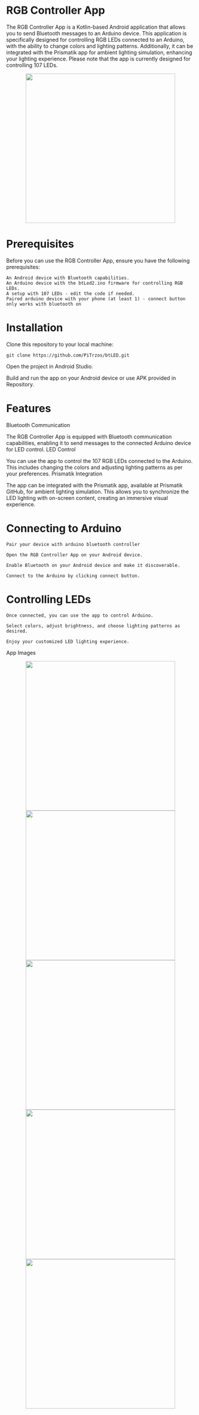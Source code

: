 # RGB Controller App

The RGB Controller App is a Kotlin-based Android application that allows you to send Bluetooth messages to an Arduino device. This application is specifically designed for controlling RGB LEDs connected to an Arduino, with the ability to change colors and lighting patterns. Additionally, it can be integrated with the Prismatik app for ambient lighting simulation, enhancing your lighting experience. Please note that the app is currently designed for controlling 107 LEDs.
<p align="center">
  <img src="https://github.com/PiTrzos/btLED/assets/146988968/ca1cfd88-de78-4c09-9119-7f112f535e34" data-canonical-src="https://github.com/PiTrzos/btLED/assets/146988968/ca1cfd88-de78-4c09-9119-7f112f535e34" width="400" />
</p>


# Prerequisites
Before you can use the RGB Controller App, ensure you have the following prerequisites:

    An Android device with Bluetooth capabilities.
    An Arduino device with the btLed2.ino firmware for controlling RGB LEDs.
    A setup with 107 LEDs - edit the code if needed.
    Paired arduino device with your phone (at least 1) - connect button only works with bluetooth on

# Installation
Clone this repository to your local machine:

    git clone https://github.com/PiTrzos/btLED.git

Open the project in Android Studio.

Build and run the app on your Android device or use APK provided in Repository.

# Features
Bluetooth Communication

The RGB Controller App is equipped with Bluetooth communication capabilities, enabling it to send messages to the connected Arduino device for LED control.
LED Control

You can use the app to control the 107 RGB LEDs connected to the Arduino. This includes changing the colors and adjusting lighting patterns as per your preferences.
Prismatik Integration

The app can be integrated with the Prismatik app, available at Prismatik GitHub, for ambient lighting simulation. This allows you to synchronize the LED lighting with on-screen content, creating an immersive visual experience.

# Connecting to Arduino

    Pair your device with arduino bluetooth controller

    Open the RGB Controller App on your Android device.

    Enable Bluetooth on your Android device and make it discoverable.

    Connect to the Arduino by clicking connect button.

# Controlling LEDs

    Once connected, you can use the app to control Arduino.

    Select colors, adjust brightness, and choose lighting patterns as desired.

    Enjoy your customized LED lighting experience.

App Images

<p align="center">
  <img src="https://github.com/PiTrzos/btLED/assets/146988968/e79873c9-318a-4413-ace9-5f34865e3d0e" data-canonical-src="https://github.com/PiTrzos/btLED/assets/146988968/e79873c9-318a-4413-ace9-5f34865e3d0e" width="400" />
  <img src="https://github.com/PiTrzos/btLED/assets/146988968/4514d861-1ec9-4a06-8ec3-118c71beb580" data-canonical-src="https://github.com/PiTrzos/btLED/assets/146988968/4514d861-1ec9-4a06-8ec3-118c71beb580" width="400" />
  <img src="https://github.com/PiTrzos/btLED/assets/146988968/5d154156-0a1a-4f08-bcab-313a846190b1" data-canonical-src="https://github.com/PiTrzos/btLED/assets/146988968/5d154156-0a1a-4f08-bcab-313a846190b1" width="400" />
  <img src="https://github.com/PiTrzos/btLED/assets/146988968/e941d229-7b80-429c-8307-6071973dcf12" data-canonical-src="https://github.com/PiTrzos/btLED/assets/146988968/e941d229-7b80-429c-8307-6071973dcf12" width="400" />
  <img src="https://github.com/PiTrzos/btLED/assets/146988968/ba313eb1-1d53-40a5-9d81-72eb57ccf21a" data-canonical-src="https://github.com/PiTrzos/btLED/assets/146988968/ba313eb1-1d53-40a5-9d81-72eb57ccf21a" width="400" />
</p>
